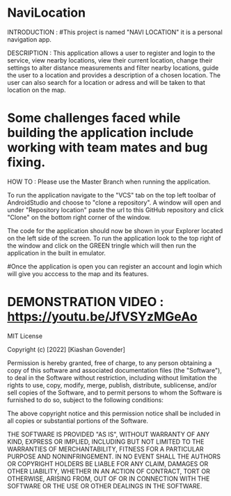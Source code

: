 # NaviLocation

INTRODUCTION : 
#This project is named "NAVI LOCATION" it is a personal navigation app.

DESCRIPTION :
This application allows a user to register and login to the service, view nearby locations, view their current location, 
change their settings to alter distance measurements and filter nearby locations, guide the user to a location and provides 
a description of a chosen location. The user can also search for a location or adress and will be taken to that location on
the map.

# Some challenges faced while building the application include working with team mates and bug fixing.

HOW TO : 
Please use the Master Branch when running the application.

To run the application navigate to the "VCS" tab on the top left toolbar of AndroidStudio and choose 
to "clone a repository". A window will open and under "Repository location" paste the url to this GitHub repository
and click "Clone" on the bottom right corner of the window. 

The code for the application should now be shown in your Explorer located on the left side of the screen.
To run the application look to the top right of the window and click on the GREEN tringle which will then 
run the application in the built in emulator.

#Once the application is open you can register an account and login which will give you acccess to the map and its features.

# DEMONSTRATION VIDEO : https://youtu.be/JfVSYzMGeAo

MIT License

Copyright (c) [2022] [Kiashan Govender]

Permission is hereby granted, free of charge, to any person obtaining a copy
of this software and associated documentation files (the "Software"), to deal
in the Software without restriction, including without limitation the rights
to use, copy, modify, merge, publish, distribute, sublicense, and/or sell
copies of the Software, and to permit persons to whom the Software is
furnished to do so, subject to the following conditions:

The above copyright notice and this permission notice shall be included in all
copies or substantial portions of the Software.

THE SOFTWARE IS PROVIDED "AS IS", WITHOUT WARRANTY OF ANY KIND, EXPRESS OR
IMPLIED, INCLUDING BUT NOT LIMITED TO THE WARRANTIES OF MERCHANTABILITY,
FITNESS FOR A PARTICULAR PURPOSE AND NONINFRINGEMENT. IN NO EVENT SHALL THE
AUTHORS OR COPYRIGHT HOLDERS BE LIABLE FOR ANY CLAIM, DAMAGES OR OTHER
LIABILITY, WHETHER IN AN ACTION OF CONTRACT, TORT OR OTHERWISE, ARISING FROM,
OUT OF OR IN CONNECTION WITH THE SOFTWARE OR THE USE OR OTHER DEALINGS IN THE
SOFTWARE.
